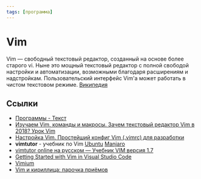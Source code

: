 ```yaml
---
tags: [программа]
---
```

# Vim

Vim — свободный текстовый редактор, созданный на основе более старого vi. Ныне это мощный текстовый редактор с полной свободой настройки и автоматизации, возможными благодаря расширениям и надстройкам. Пользовательский интерфейс Vim'а может работать в чистом текстовом режиме. [Википедия](https://ru.wikipedia.org/wiki/Vim)

## Ссылки

* [Программы - Текст](Программы%20-%20Текст.md)
* [Изучаем Vim, команды и макросы. Зачем текстовый редактор Vim в 2018? Урок Vim](https://youtu.be/SHo3fAZfXMk)
* [Настройка Vim. Простейший конфиг Vim (.vimrc) для разработки](https://youtu.be/xmYil6Y9X68)
* **vimtutor** - учебник по Vim [Ubuntu](http://manpages.ubuntu.com/manpages/bionic/ru/man1/vimtutor.1.html) [Manjaro](https://man.archlinux.org/man/vimtutor.1.ru)
* [vimtutor online на русском — Учебник VIM версия 1.7](https://i-notes.org/vimtutor-uchebnik-vim-versiya-1-7/)
* [Getting Started with Vim in Visual Studio Code](https://youtu.be/h-epcklOC_g)
* [Vimium](https://chrome.google.com/webstore/detail/vimium/dbepggeogbaibhgnhhndojpepiihcmeb)
* [Vim и кириллица: парочка приёмов](https://habr.com/ru/post/98393/)
